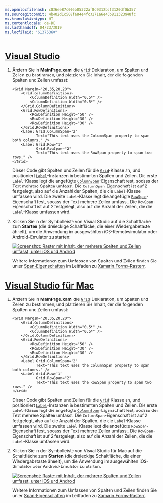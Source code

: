 ```yaml
---
ms.openlocfilehash: c826ee87c006b05322af8c9312bdf3120df8b357
ms.sourcegitcommit: 4b402d1c508fa84e4fc3171a6e43b811323948fc
ms.translationtype: HT
ms.contentlocale: de-DE
ms.lasthandoff: 04/23/2019
ms.locfileid: "61375360"
---
```

# <a name="visual-studiotabvswin"></a>[Visual Studio](#tab/vswin)

1. Ändern Sie in **MainPage.xaml** die [`Grid`](xref:Xamarin.Forms.Grid)-Deklaration, um Spalten und Zeilen zu bestimmen, und platzieren Sie Inhalt, der die folgenden Spalten und Zeilen umfasst:

    ```xaml
    <Grid Margin="20,35,20,20">
        <Grid.ColumnDefinitions>
            <ColumnDefinition Width="0.5*" />
            <ColumnDefinition Width="0.5*" />
        </Grid.ColumnDefinitions>
        <Grid.RowDefinitions>
            <RowDefinition Height="50" />
            <RowDefinition Height="30" />
            <RowDefinition Height="30" />
        </Grid.RowDefinitions>
        <Label Grid.ColumnSpan="2"
               Text="This text uses the ColumnSpan property to span both columns." />
        <Label Grid.Row="1"
               Grid.RowSpan="2"
               Text="This text uses the RowSpan property to span two rows." />
    </Grid>
    ```

    Dieser Code gibt Spalten und Zeilen für die [`Grid`](xref:Xamarin.Forms.Grid)-Klasse an, und positioniert [`Label`](xref:Xamarin.Forms.Label)-Instanzen in bestimmten Spalten und Zeilen. Die erste `Label`-Klasse legt die angefügte [`ColumnSpan`](xref:Xamarin.Forms.Grid.ColumnSpanProperty)-Eigenschaft fest, sodass der Text mehrere Spalten umfasst. Die `ColumnSpan`-Eigenschaft ist auf 2 festgelegt, also auf die Anzahl der Spalten, die die `Label`-Klasse umfassen wird. Die zweite `Label`-Klasse legt die angefügte [`RowSpan`](xref:Xamarin.Forms.Grid.RowSpanProperty)-Eigenschaft fest, sodass der Text mehrere Zeilen umfasst. Die `RowSpan`-Eigenschaft ist auf 2 festgelegt, also auf die Anzahl der Zeilen, die die `Label`-Klasse umfassen wird.

1. Klicken Sie in der Symbolleiste von Visual Studio auf die Schaltfläche zum **Starten** (die dreieckige Schaltfläche, die einer Wiedergabetaste ähnelt), um die Anwendung im ausgewählten iOS-Remotesimulator oder Android-Emulator zu starten:

    [![Screenshot: Raster mit Inhalt, der mehrere Spalten und Zeilen umfasst, unter iOS und Android](../images/span-columns-rows.png "Raster mit Inhalt, der Spalten und Zeilen umfasst")](../images/span-columns-rows-large.png#lightbox "Raster mit Inhalt, der Spalten und Zeilen umfasst")

    Weitere Informationen zum Umfassen von Spalten und Zeilen finden Sie unter [Span-Eigenschaften](~/xamarin-forms/user-interface/layouts/grid.md#spans) im Leitfaden zu [Xamarin.Forms-Rastern](~/xamarin-forms/user-interface/layouts/grid.md).

# <a name="visual-studio-for-mactabvsmac"></a>[Visual Studio für Mac](#tab/vsmac)

1. Ändern Sie in **MainPage.xaml** die [`Grid`](xref:Xamarin.Forms.Grid)-Deklaration, um Spalten und Zeilen zu bestimmen, und platzieren Sie Inhalt, der die folgenden Spalten und Zeilen umfasst:

    ```xaml
    <Grid Margin="20,35,20,20">
        <Grid.ColumnDefinitions>
            <ColumnDefinition Width="0.5*" />
            <ColumnDefinition Width="0.5*" />
        </Grid.ColumnDefinitions>
        <Grid.RowDefinitions>
            <RowDefinition Height="50" />
            <RowDefinition Height="30" />
            <RowDefinition Height="30" />
        </Grid.RowDefinitions>
        <Label Grid.ColumnSpan="2"
               Text="This text uses the ColumnSpan property to span both columns." />
        <Label Grid.Row="1"
               Grid.RowSpan="2"
               Text="This text uses the RowSpan property to span two rows." />
    </Grid>
    ```

    Dieser Code gibt Spalten und Zeilen für die [`Grid`](xref:Xamarin.Forms.Grid)-Klasse an, und positioniert [`Label`](xref:Xamarin.Forms.Label)-Instanzen in bestimmten Spalten und Zeilen. Die erste `Label`-Klasse legt die angefügte [`ColumnSpan`](xref:Xamarin.Forms.Grid.ColumnSpanProperty)-Eigenschaft fest, sodass der Text mehrere Spalten umfasst. Die `ColumnSpan`-Eigenschaft ist auf 2 festgelegt, also auf die Anzahl der Spalten, die die `Label`-Klasse umfassen wird. Die zweite `Label`-Klasse legt die angefügte [`RowSpan`](xref:Xamarin.Forms.Grid.RowSpanProperty)-Eigenschaft fest, sodass der Text mehrere Zeilen umfasst. Die `RowSpan`-Eigenschaft ist auf 2 festgelegt, also auf die Anzahl der Zeilen, die die `Label`-Klasse umfassen wird.

1. Klicken Sie in der Symbolleiste von Visual Studio für Mac auf die Schaltfläche zum **Starten** (die dreieckige Schaltfläche, die einer Wiedergabetaste ähnelt), um die Anwendung im ausgewählten iOS-Simulator oder Android-Emulator zu starten:

    [![Screenshot: Raster mit Inhalt, der mehrere Spalten und Zeilen umfasst, unter iOS und Android](../images/span-columns-rows.png "Raster mit Inhalt, der Spalten und Zeilen umfasst")](../images/span-columns-rows-large.png#lightbox "Raster mit Inhalt, der Spalten und Zeilen umfasst")

    Weitere Informationen zum Umfassen von Spalten und Zeilen finden Sie unter [Span-Eigenschaften](~/xamarin-forms/user-interface/layouts/grid.md#spans) im Leitfaden zu [Xamarin.Forms-Rastern](~/xamarin-forms/user-interface/layouts/grid.md).
